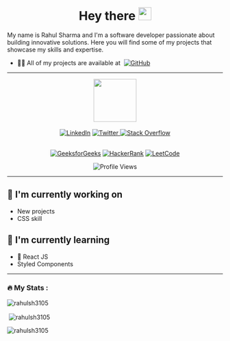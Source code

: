 <h1 align="center">
  Hey there
  <img src="https://media.giphy.com/media/hvRJCLFzcasrR4ia7z/giphy.gif" width="30px"/>
</h1>

My name is Rahul Sharma and I'm a software developer passionate about building innovative solutions. Here you will find some of my projects that showcase my skills and expertise.

- 👨‍💻 All of my projects are available at &nbsp;[![GitHub](https://img.shields.io/badge/-GitHub-black?style=flat-square&logo=github)](https://github.com/rahulsh3105?tab=repositories)

<hr>

<div id="header" align="center">
  <img src="https://media.giphy.com/media/M9gbBd9nbDrOTu1Mqx/giphy.gif" width="100"/>
</div>

<br>

<div id="badges" align="center">
  <a href="https://www.linkedin.com/in/rahulsh3105/"><img src="https://img.shields.io/badge/-LinkedIn-blue?style=flat-square&logo=linkedin&logoColor=white" alt="LinkedIn"></a>
  <a href="https://twitter.com/arnav1672/"><img src="https://img.shields.io/badge/-Twitter-blue?style=flat-square&logo=twitter&logoColor=white" alt="Twitter">
  </a>
  <a href="https://stackoverflow.com/users/20884535/rahul-sharma"><img src="https://img.shields.io/badge/-Stack%20Overflow-orange?style=flat-square&logo=stackoverflow&logoColor=white" alt="Stack Overflow"></a>
</div>

<br>

<div id="badges" align="center">
  
  [![GeeksforGeeks](https://img.shields.io/badge/-GeeksforGeeks-brightgreen?style=flat&logo=geeksforgeeks&logoColor=white&link=https://auth.geeksforgeeks.org/user/yourusername/profile)](https://auth.geeksforgeeks.org/user/rahulsh3105/profile)
  [![HackerRank](https://img.shields.io/badge/-HackerRank-green?style=flat&logo=hackerrank&logoColor=white&link=https://www.hackerrank.com/yourusername)](https://www.hackerrank.com/rahulsh3105)
  [![LeetCode](https://img.shields.io/badge/-LeetCode-orange?style=flat&logo=leetcode&logoColor=white&link=https://leetcode.com/yourusername/)](https://leetcode.com/rahulsh3105/)

 </div>

<div align="center">

![Profile Views](https://komarev.com/ghpvc/?username=rahulsh3105&color=brightgreen)

</div>

<hr>

## 🔭 I'm currently working on

- New projects
- CSS skill

## 🌱 I'm currently learning

- 📱 React JS
- Styled Components  

---

### :fire: My Stats :

<p>
  <img align="center" src="https://github-readme-stats.vercel.app/api/top-langs?username=rahulsh3105&show_icons=true&locale=en&layout=compact" alt="rahulsh3105"/>
</p>

<p>&nbsp;<img align="center" src="https://github-readme-stats.vercel.app/api?username=rahulsh3105&show_icons=true&locale=en" alt="rahulsh3105"/></p>

<p><img align="center" src="https://github-readme-streak-stats.herokuapp.com/?user=rahulsh3105&" alt="rahulsh3105"/></p>
